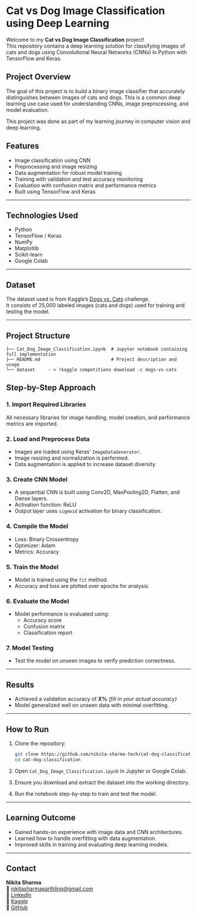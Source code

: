 #  Cat vs Dog Image Classification using Deep Learning

Welcome to my **Cat vs Dog Image Classification** project!  
This repository contains a deep learning solution for classifying images of cats and dogs using Convolutional Neural Networks (CNNs) in Python with TensorFlow and Keras.

##  Project Overview

The goal of this project is to build a binary image classifier that accurately distinguishes between images of cats and dogs. This is a common deep learning use case used for understanding CNNs, image preprocessing, and model evaluation.

This project was done as part of my learning journey in computer vision and deep learning.


##  Features

- Image classification using CNN  
- Preprocessing and image resizing  
- Data augmentation for robust model training  
- Training with validation and test accuracy monitoring  
- Evaluation with confusion matrix and performance metrics  
- Built using TensorFlow and Keras  

---

##  Technologies Used

- Python  
- TensorFlow / Keras  
- NumPy  
- Matplotlib  
- Scikit-learn  
- Google Colab  

---

##  Dataset

The dataset used is from Kaggle’s [Dogs vs. Cats](https://www.kaggle.com/c/dogs-vs-cats) challenge.  
It consists of 25,000 labeled images (cats and dogs) used for training and testing the model.

---

##  Project Structure

```
├── Cat_Dog_Image_Classification.ipynb  # Jupyter notebook containing full implementation
├── README.md                           # Project description and usage
└── dataset     - > !kaggle competitions download -c dogs-vs-cats
```

##  Step-by-Step Approach

### 1. Import Required Libraries  
All necessary libraries for image handling, model creation, and performance metrics are imported.

### 2. Load and Preprocess Data  
- Images are loaded using Keras’ `ImageDataGenerator`.  
- Image resizing and normalization is performed.  
- Data augmentation is applied to increase dataset diversity.

### 3. Create CNN Model  
- A sequential CNN is built using Conv2D, MaxPooling2D, Flatten, and Dense layers.  
- Activation function: ReLU  
- Output layer uses `sigmoid` activation for binary classification.

### 4. Compile the Model  
- Loss: Binary Crossentropy  
- Optimizer: Adam  
- Metrics: Accuracy

### 5. Train the Model  
- Model is trained using the `fit` method.  
- Accuracy and loss are plotted over epochs for analysis.

### 6. Evaluate the Model  
- Model performance is evaluated using:  
  - Accuracy score  
  - Confusion matrix  
  - Classification report

### 7. Model Testing  
- Test the model on unseen images to verify prediction correctness.

---

##  Results

- Achieved a validation accuracy of **X%** *(fill in your actual accuracy)*  
- Model generalized well on unseen data with minimal overfitting.

---

##  How to Run

1. Clone the repository:
   ```bash
   git clone https://github.com/nikita-sharma-tech/cat-dog-classification.git
   cd cat-dog-classification
   ```

2. Open `Cat_Dog_Image_Classification.ipynb` in Jupyter or Google Colab.

3. Ensure you download and extract the dataset into the working directory.

4. Run the notebook step-by-step to train and test the model.

---

##  Learning Outcome

- Gained hands-on experience with image data and CNN architectures.  
- Learned how to handle overfitting with data augmentation.  
- Improved skills in training and evaluating deep learning models.

---

##  Contact

**Nikita Sharma**  
📧 nikitasharmaearthling@gmail.com  
🔗 [LinkedIn](https://www.linkedin.com/in/nikita-sharma-tech)  
🔗 [Kaggle](https://www.kaggle.com/nikitasharmaai)  
🔗 [GitHub](https://github.com/nikita-sharma-tech)

